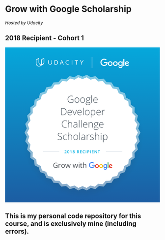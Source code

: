# Grow with Google Scholarship
_Hosted by Udacity_

## 2018 Recipient - Cohort 1

![Alt text](/scholarship-info/images/grow_with_google_logo.png?raw=true "Grow With Google Scholarship Recipient Logo")

## This is my personal code repository for this course, and is exclusively mine (including errors).
